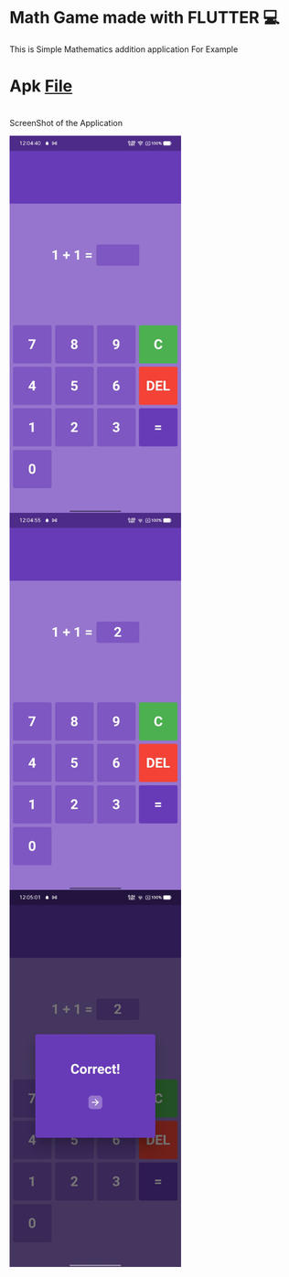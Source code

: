# Math Game made with FLUTTER 💻
This is Simple Mathematics addition application 
For Example 
# Apk [File](Maths_Game_Kiddos.apk)
#
ScreenShot of the Application 

<img  align="left" src="1.jpg" style="width:300px; height:660px"/>
<img  align="center" src="2.jpg" style="width:300px; height:660px"/>
<img  src="3.jpg" style="width:300px; height:660px"/>
